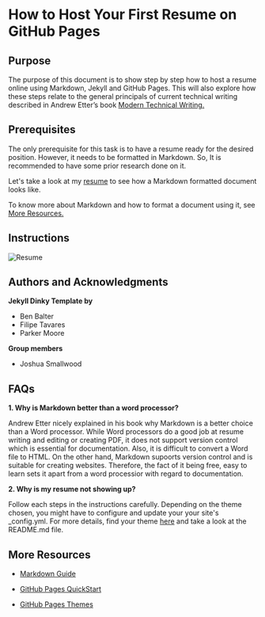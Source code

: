 # How to Host Your First Resume on GitHub Pages

## Purpose

The purpose of this document is to show step by step how to host a resume online using Markdown, Jekyll and GitHub Pages. This will also explore how these steps relate to the general principals of current technical writing described in Andrew Etter’s book [Modern Technical Writing.](https://www.amazon.com/Modern-Technical-Writing-Introduction-Documentation-ebook/dp/B01A2QL9SS)

## Prerequisites

The only prerequisite for this task is to have a resume ready for the desired position. However, it needs to be formatted in Markdown. So, It is recommended to have some prior research done on it.

Let's take a look at my [resume](https://github.com/deepta03/deepta03.github.io/blob/main/index.md) to see how a Markdown formatted document looks like.

To know more about Markdown and how to format a document using it, see [More Resources.](#more-resources)

## Instructions

![Resume](https://user-images.githubusercontent.com/102154139/159556666-3b9e06d4-aa77-4fef-8f53-569a18e532f4.gif)

## Authors and Acknowledgments

**Jekyll Dinky Template by**

* Ben Balter 
* Filipe Tavares
* Parker Moore

**Group members**

* Joshua Smallwood

## FAQs

**1. Why is Markdown better than a word processor?**

Andrew Etter nicely explained in his book why Markdown is a better choice than a Word processor. While Word processors do a good job at resume writing and editing or creating PDF, it does not support version control which is essential for documentation. Also, it is difficult to convert a Word file to HTML. On the other hand, Markdown supoorts version control and is suitable for creating websites. Therefore, the fact of it being free, easy to learn sets it apart from a word processior with regard to documentation.


**2. Why is my resume not showing up?**

Follow each steps in the instructions carefully. Depending on the theme chosen, you might have to configure and update your your site's _config.yml. For more details, find your theme [here](https://github.com/pages-themes) and take a look at the README.md file.

## More Resources

* [Markdown Guide](https://www.markdownguide.org)

* [GitHub Pages QuickStart](https://docs.github.com/en/pages/quickstart)

* [GitHub Pages Themes](https://github.com/pages-themes)


